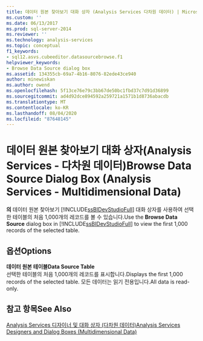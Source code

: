 ```yaml
---
title: 데이터 원본 찾아보기 대화 상자 (Analysis Services 다차원 데이터) | Microsoft Docs
ms.custom: ''
ms.date: 06/13/2017
ms.prod: sql-server-2014
ms.reviewer: ''
ms.technology: analysis-services
ms.topic: conceptual
f1_keywords:
- sql12.asvs.cubeeditor.datasourcebrowse.f1
helpviewer_keywords:
- Browse Data Source dialog box
ms.assetid: 134355cb-69a7-4b16-8076-82ede43ce940
author: minewiskan
ms.author: owend
ms.openlocfilehash: 5f13ce76e79c3bb67de50bc1fbd37c7d91d36899
ms.sourcegitcommit: ad4d92dce894592a259721a1571b1d8736abacdb
ms.translationtype: MT
ms.contentlocale: ko-KR
ms.lasthandoff: 08/04/2020
ms.locfileid: "87648145"
---
```

# <a name="browse-data-source-dialog-box-analysis-services---multidimensional-data"></a><span data-ttu-id="41cf9-102">데이터 원본 찾아보기 대화 상자(Analysis Services - 다차원 데이터)</span><span class="sxs-lookup"><span data-stu-id="41cf9-102">Browse Data Source Dialog Box (Analysis Services - Multidimensional Data)</span></span>
  <span data-ttu-id="41cf9-103">**의** 데이터 원본 찾아보기 [!INCLUDE[ssBIDevStudioFull](../includes/ssbidevstudiofull-md.md)] 대화 상자를 사용하여 선택한 테이블의 처음 1,000개의 레코드를 볼 수 있습니다.</span><span class="sxs-lookup"><span data-stu-id="41cf9-103">Use the **Browse Data Source** dialog box in [!INCLUDE[ssBIDevStudioFull](../includes/ssbidevstudiofull-md.md)] to view the first 1,000 records of the selected table.</span></span>  
  
## <a name="options"></a><span data-ttu-id="41cf9-104">옵션</span><span class="sxs-lookup"><span data-stu-id="41cf9-104">Options</span></span>  
 <span data-ttu-id="41cf9-105">**데이터 원본 테이블**</span><span class="sxs-lookup"><span data-stu-id="41cf9-105">**Data Source Table**</span></span>  
 <span data-ttu-id="41cf9-106">선택한 테이블의 처음 1,000개의 레코드를 표시합니다.</span><span class="sxs-lookup"><span data-stu-id="41cf9-106">Displays the first 1,000 records of the selected table.</span></span> <span data-ttu-id="41cf9-107">모든 데이터는 읽기 전용입니다.</span><span class="sxs-lookup"><span data-stu-id="41cf9-107">All data is read-only.</span></span>  
  
## <a name="see-also"></a><span data-ttu-id="41cf9-108">참고 항목</span><span class="sxs-lookup"><span data-stu-id="41cf9-108">See Also</span></span>  
 [<span data-ttu-id="41cf9-109">Analysis Services 디자이너 및 대화 상자 &#40;다차원 데이터&#41;</span><span class="sxs-lookup"><span data-stu-id="41cf9-109">Analysis Services Designers and Dialog Boxes &#40;Multidimensional Data&#41;</span></span>](analysis-services-designers-and-dialog-boxes-multidimensional-data.md)  
  
  
